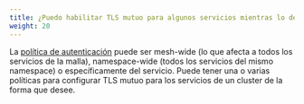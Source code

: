 ```yaml
---
title: ¿Puedo habilitar TLS mutuo para algunos servicios mientras lo dejo deshabilitado para otros servicios en el mismo cluster?
weight: 20
---
```


La [política de autenticación](/es/docs/concepts/security/#authentication-policies) puede ser mesh-wide (lo que afecta a todos los servicios de la malla), namespace-wide
(todos los servicios del mismo namespace) o específicamente del servicio. Puede tener una o varias políticas para configurar TLS mutuo para los servicios de un cluster de la forma que desee.
